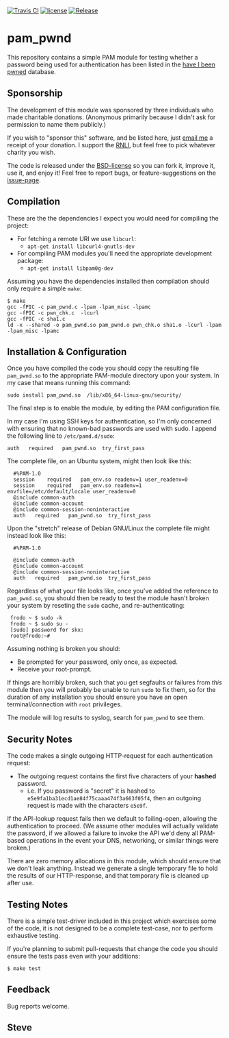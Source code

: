 [![Travis CI](https://img.shields.io/travis/skx/pam_pwnd/master.svg?style=flat-square)](https://travis-ci.org/skx/pam_pwnd)
[![license](https://img.shields.io/github/license/skx/pam_pwnd.svg)](https://github.com/skx/pam_pwnd/blob/master/LICENSE)
[![Release](https://img.shields.io/github/release/skx/pam_pwnd.svg)](https://github.com/skx/pam_pwnd/releases/latest)

# pam_pwnd

This repository contains a simple PAM module for testing whether a
password being used for authentication has been listed in the
[have I been pwned](https://haveibeenpwned.com/) database.


## Sponsorship

The development of this module was sponsored by three individuals who made charitable donations.  (Anonymous primarily because I didn't ask for permission to name them publicly.)

If you wish to "sponsor this" software, and be listed here, just [email me](https://steve.kemp.fi/) a receipt of your donation.  I support the [RNLI](https://en.wikipedia.org/wiki/Royal_National_Lifeboat_Institution), but feel free to pick whatever charity you wish.

The code is released under the [BSD-license](LICENSE) so you can fork it, improve it, use it, and enjoy it!  Feel free to report bugs, or feature-suggestions on the [issue-page](https://github.com/skx/pam_pwnd/issues).



## Compilation

These are the the dependencies I expect you would need for compiling the project:

* For fetching a remote URI we use `libcurl`:
  * `apt-get install libcurl4-gnutls-dev`
* For compiling PAM modules you'll need the appropriate development package:
  * `apt-get install libpam0g-dev`

Assuming you have the dependencies installed then compilation should only require a simple `make`:

    $ make
    gcc -fPIC -c pam_pwnd.c -lpam -lpam_misc -lpamc
    gcc -fPIC -c pwn_chk.c  -lcurl
    gcc -fPIC -c sha1.c
    ld -x --shared -o pam_pwnd.so pam_pwnd.o pwn_chk.o sha1.o -lcurl -lpam -lpam_misc -lpamc



## Installation & Configuration


Once you have compiled the code you should copy the resulting file `pam_pwnd.so` to the appropriate PAM-module directory upon your system.  In my case that means running this command:

    sudo install pam_pwnd.so  /lib/x86_64-linux-gnu/security/


The final step is to enable the module, by editing the PAM configuration file.

In my case I'm using SSH keys for authentication, so I'm only concerned with ensuring that no known-bad passwords are used with sudo.  I append the following line to `/etc/pamd.d/sudo`:

    auth   required   pam_pwnd.so  try_first_pass

The complete file, on an Ubuntu system, might then look like this:

      #%PAM-1.0
      session    required   pam_env.so readenv=1 user_readenv=0
      session    required   pam_env.so readenv=1 envfile=/etc/default/locale user_readenv=0
      @include common-auth
      @include common-account
      @include common-session-noninteractive
      auth   required   pam_pwnd.so  try_first_pass

Upon the "stretch" release of Debian GNU/Linux the complete file might instead look like this:

      #%PAM-1.0

      @include common-auth
      @include common-account
      @include common-session-noninteractive
      auth   required   pam_pwnd.so  try_first_pass

Regardless of what your file looks like, once you've added the reference to `pam_pwnd.so`, you should then be ready to test the module hasn't broken your system by reseting the `sudo` cache, and re-authenticating:

     frodo ~ $ sudo -k
     frodo ~ $ sudo su -
     [sudo] password for skx:
     root@frodo:~#

Assuming nothing is broken you should:

* Be prompted for your password, only once, as expected.
* Receive your root-prompt.

If things are horribly broken, such that you get segfaults or failures from _this_ module then you will probably be unable to run `sudo` to fix them, so for the duration of any installation you should ensure you have an open terminal/connection with `root` privileges.

The module will log results to syslog, search for `pam_pwnd` to see them.



## Security Notes

The code makes a single outgoing HTTP-request for each authentication
request:

* The outgoing request contains the first five characters of your __hashed__ password.
   * i.e. If you password is "secret" it is hashed to `e5e9fa1ba31ecd1ae84f75caaa474f3a663f05f4`, then an outgoing request is made with the characters `e5e9f`.

If the API-lookup request fails then we default to failing-open, allowing the authentication to proceed.   (We assume other modules will actually validate the password, if we allowed a failure to invoke the API we'd deny all PAM-based operations in the event your DNS, networking, or similar things were broken.)

There are zero memory allocations in this module, which should ensure that we don't leak anything.  Instead we generate a single temporary file to hold the results of our HTTP-response, and that temporary file is cleaned up after use.


## Testing Notes

There is a simple test-driver included in this project which exercises some of
the code, it is not designed to be a complete test-case, nor to perform exhaustive testing.

If you're planning to submit pull-requests that change the code you should ensure the tests pass even with your additions:

    $ make test


## Feedback

Bug reports welcome.


Steve
--
